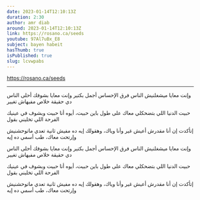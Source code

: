 ```yaml
---
date: 2023-01-14T12:10:13Z
duration: 2:30
author: amr diab
around: 2023-01-14T12:10:13Z
link: https://rosano.ca/seeds
youtube: 97Al7uBx_E8
subject: bayen habeit
hasThumb: true
isPublished: true
slug: lcvwpabs
---
```

https://rosano.ca/seeds

---

وإنت معايا ميشغلنيش الناس
فرق الإحساس أجمل بكتير
وإنت معايا بشوفك أحلى الناس
دي حقيقة خلاص مفيهاش تغيير

حبيت الدنيا اللي بتضحكلي معاك على طول
باين حبيت، أيوه أنا حبيت
وبشوف في عينيك الفرحة اللي تخليني بقول

إتأكدت إن أنا مقدرش أعيش غير وأنا وياك، وهقولك إيه
ده مفيش ثانية تعدي ماتوحشنيش
وإرتحت معاك، طب أسمي ده إيه

وإنت معايا ميشغلنيش الناس
فرق الإحساس أجمل بكتير
وإنت معايا بشوفك أحلى الناس
دي حقيقة خلاص مفيهاش تغيير

حبيت الدنيا اللي بتضحكلي معاك على طول
باين حبيت، أيوه أنا حبيت
وبشوف في عينيك الفرحة اللي تخليني بقول

إتأكدت إن أنا مقدرش أعيش غير وأنا وياك، وهقولك إيه
ده مفيش ثانية تعدي ماتوحشنيش
وإرتحت معاك، طب أسمي ده إيه
